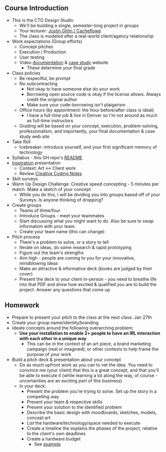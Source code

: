 ## Course Introduction

- This is the CTD Design Studio
  - We'll be building a single, semester-long project in groups
  - Your lecturer: [Justin Gitlin / Cacheflowe](https://cacheflowe.com)
  - The class is modeled after a real-world client/agency relationship
- Work expectations (Group efforts)
  - Concept pitches
  - Execution / Production
  - User testing
  - Video [documentation](../docs/documentation-tips.md) & [case study](../docs/case-study-examples.md) website 
    - These determine your final grade
- Class policies
  - Be respectful, be prompt
  - No subcontracting
    - Not okay to have someone else do your work
    - Borrowing open source code is okay if the license allows. Always credit the original author
    - Make sure your code-borrowing isn't plaigarism
  - Office hours (by appointment: the hour before/after class is ideal)
    - I have a full-time job & live in Denver so I'm not around as much as full-time instructors
  - Grading will be based on your concept, execution, problem-solving, professionalism, and importantly, your final documentation & case study web site
- Take Roll
  - Icebreaker: introduce yourself, and your first significant memory of technology
- Syllabus - this GH repo's [README](../README.md)
- [Inspiration](../docs/inspiring-projects.md) presentation
  - Context: Art <-> Client work
  - Review [Creative Coding Notes](https://github.com/cacheflowe/creative-coding-notes)
- Skill surveys
- Warm Up Design Challenge: Creative speed concepting - 5 minutes per match. Make a sketch of your concept
  - While you do this, I will be dividing you into groups based off of your Surveys. Is anyone thinking of dropping?
- Create groups
  - Teams of three/four
  - Introduce Groups - meet your teammates
  - Start discussing what you might want to do. Also be sure to swap information with your team.
  - Create your team name (this can change)
- Pitch process
  - There's a problem to solve, or a story to tell
  - Iterate on ideas, do some research & rapid prototyping
  - Figure out the team's strengths
  - Aim high - people are coming to you for your innovative, mindblowing ideas
  - Make an attractive & informative deck (books are judged by their cover)
  - Present the deck to your client in-person - you need to breathe life into that PDF and show how excited & qualified you are to build the project. Answer any questions that come up.

## Homework

- Prepare to present your pitch to the class at the next class: Jan 27th
- Create your group name/identity/branding
- Ideate concepts around the following overarching problem:
  - **Use your installation to enable 2+ people to have an IRL interaction with each other in a unique way**
    - This can be in the context of an art piece, a brand marketing campaign (real or imagined), or other contexts to help frame the purpose of your work
- Build a pitch deck & presentation about your concept
    - Do as much upfront work as you can to vet the idea. You need to convince me (your client) that this is a great concept, and that you'll be able to execute it (while learning a lot along the way, of course - uncertainties are an exciting part of this business)
  - In your deck:
    - Present the problem you're trying to solve. Set up the story in a compelling way
    - Present your team & respective skills
    - Present your solution to the identified problem
    - Describe the basic design with moodboards, sketches, models, concept art
    - List the hardware/technology/space needed to execute
    - Create a timeline the explains the phases of the project, relative to the client's own deadlines
    - Create a hardware budget
      - See [example](../docs/example-hardware-budget.md)
